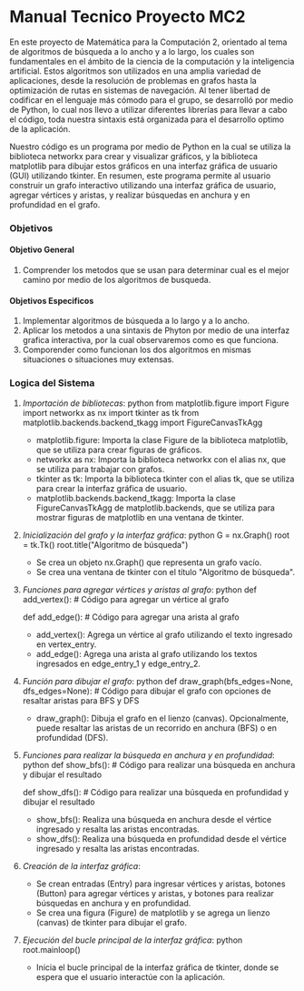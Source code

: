 # Manual Tecnico Proyecto MC2

En este proyecto de Matemática para la Computación 2, orientado al tema de algoritmos de búsqueda a lo ancho y a lo largo, los cuales son fundamentales en el ámbito de la ciencia de la computación y la inteligencia artificial. Estos algoritmos son utilizados en una amplia variedad de aplicaciones, desde la resolución de problemas en grafos hasta la optimización de rutas en sistemas de navegación. Al tener libertad de codificar en el lenguaje más cómodo para el grupo, se desarrolló por medio de Python, lo cual nos llevo a utilizar diferentes librerías para llevar a cabo el código, toda nuestra sintaxis está organizada para el desarrollo optimo de la aplicación.

Nuestro código es un programa por medio de Python en la cual se utiliza la biblioteca networkx para crear y visualizar gráficos, y la biblioteca matplotlib para dibujar estos gráficos en una interfaz gráfica de usuario (GUI) utilizando tkinter. En resumen, este programa permite al usuario construir un grafo interactivo utilizando una interfaz gráfica de usuario, agregar vértices y aristas, y realizar búsquedas en anchura y en profundidad en el grafo.

### Objetivos

#### Objetivo General
1. Comprender los metodos que se usan para determinar cual es el mejor camino por medio de los algoritmos de busqueda.

#### Objetivos Especificos
1. Implementar algoritmos de búsqueda a lo largo y a lo ancho.
2. Aplicar los metodos a una sintaxis de Phyton por medio de una interfaz grafica interactiva, por la cual observaremos como es que funciona.
3. Comporender como funcionan los dos algoritmos en mismas situaciones o situaciones muy extensas.


### Logica del Sistema

1. *Importación de bibliotecas*:
   python
   from matplotlib.figure import Figure
   import networkx as nx
   import tkinter as tk
   from matplotlib.backends.backend_tkagg import FigureCanvasTkAgg
   
   - matplotlib.figure: Importa la clase Figure de la biblioteca matplotlib, que se utiliza para crear figuras de gráficos.
   - networkx as nx: Importa la biblioteca networkx con el alias nx, que se utiliza para trabajar con grafos.
   - tkinter as tk: Importa la biblioteca tkinter con el alias tk, que se utiliza para crear la interfaz gráfica de usuario.
   - matplotlib.backends.backend_tkagg: Importa la clase FigureCanvasTkAgg de matplotlib.backends, que se utiliza para mostrar figuras de matplotlib en una ventana de tkinter.

2. *Inicialización del grafo y la interfaz gráfica*:
   python
   G = nx.Graph()
   root = tk.Tk()
   root.title("Algoritmo de búsqueda")
   
   - Se crea un objeto nx.Graph() que representa un grafo vacío.
   - Se crea una ventana de tkinter con el título "Algoritmo de búsqueda".

3. *Funciones para agregar vértices y aristas al grafo*:
   python
   def add_vertex():
       # Código para agregar un vértice al grafo

   def add_edge():
       # Código para agregar una arista al grafo
   
   - add_vertex(): Agrega un vértice al grafo utilizando el texto ingresado en vertex_entry.
   - add_edge(): Agrega una arista al grafo utilizando los textos ingresados en edge_entry_1 y edge_entry_2.

4. *Función para dibujar el grafo*:
   python
   def draw_graph(bfs_edges=None, dfs_edges=None):
       # Código para dibujar el grafo con opciones de resaltar aristas para BFS y DFS
   
   - draw_graph(): Dibuja el grafo en el lienzo (canvas). Opcionalmente, puede resaltar las aristas de un recorrido en anchura (BFS) o en profundidad (DFS).

5. *Funciones para realizar la búsqueda en anchura y en profundidad*:
   python
   def show_bfs():
       # Código para realizar una búsqueda en anchura y dibujar el resultado

   def show_dfs():
       # Código para realizar una búsqueda en profundidad y dibujar el resultado
   
   - show_bfs(): Realiza una búsqueda en anchura desde el vértice ingresado y resalta las aristas encontradas.
   - show_dfs(): Realiza una búsqueda en profundidad desde el vértice ingresado y resalta las aristas encontradas.

6. *Creación de la interfaz gráfica*:
   - Se crean entradas (Entry) para ingresar vértices y aristas, botones (Button) para agregar vértices y aristas, y botones para realizar búsquedas en anchura y en profundidad.
   - Se crea una figura (Figure) de matplotlib y se agrega un lienzo (canvas) de tkinter para dibujar el grafo.

7. *Ejecución del bucle principal de la interfaz gráfica*:
   python
   root.mainloop()
   
   - Inicia el bucle principal de la interfaz gráfica de tkinter, donde se espera que el usuario interactúe con la aplicación.





